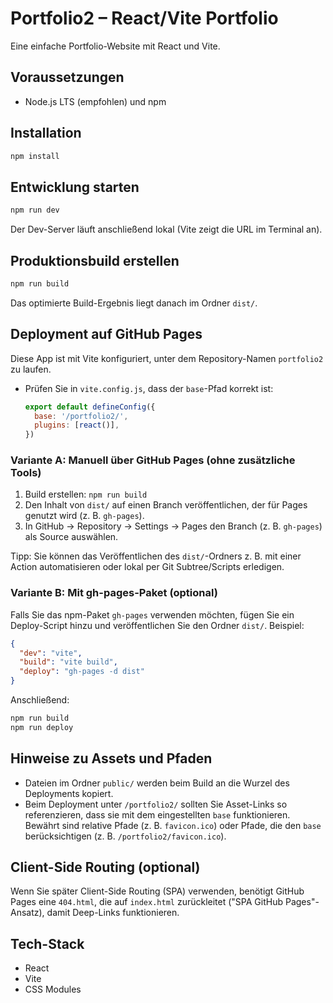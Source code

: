 # Portfolio2 – React/Vite Portfolio

Eine einfache Portfolio-Website mit React und Vite.

## Voraussetzungen

- Node.js LTS (empfohlen) und npm

## Installation

```bash
npm install
```

## Entwicklung starten

```bash
npm run dev
```

Der Dev-Server läuft anschließend lokal (Vite zeigt die URL im Terminal an).

## Produktionsbuild erstellen

```bash
npm run build
```

Das optimierte Build-Ergebnis liegt danach im Ordner `dist/`.

## Deployment auf GitHub Pages

Diese App ist mit Vite konfiguriert, unter dem Repository-Namen `portfolio2` zu laufen.

- Prüfen Sie in `vite.config.js`, dass der `base`-Pfad korrekt ist:
  ```js
  export default defineConfig({
    base: '/portfolio2/',
    plugins: [react()],
  })
  ```

### Variante A: Manuell über GitHub Pages (ohne zusätzliche Tools)

1. Build erstellen: `npm run build`
2. Den Inhalt von `dist/` auf einen Branch veröffentlichen, der für Pages genutzt wird (z. B. `gh-pages`).
3. In GitHub → Repository → Settings → Pages den Branch (z. B. `gh-pages`) als Source auswählen.

Tipp: Sie können das Veröffentlichen des `dist/`-Ordners z. B. mit einer Action automatisieren oder lokal per Git Subtree/Scripts erledigen.

### Variante B: Mit gh-pages-Paket (optional)

Falls Sie das npm-Paket `gh-pages` verwenden möchten, fügen Sie ein Deploy-Script hinzu und veröffentlichen Sie den Ordner `dist/`. Beispiel:

```json
{
  "dev": "vite",
  "build": "vite build",
  "deploy": "gh-pages -d dist"
}
```

Anschließend:

```bash
npm run build
npm run deploy
```

## Hinweise zu Assets und Pfaden

- Dateien im Ordner `public/` werden beim Build an die Wurzel des Deployments kopiert.
- Beim Deployment unter `/portfolio2/` sollten Sie Asset-Links so referenzieren, dass sie mit dem eingestellten `base` funktionieren. Bewährt sind relative Pfade (z. B. `favicon.ico`) oder Pfade, die den `base` berücksichtigen (z. B. `/portfolio2/favicon.ico`).

## Client-Side Routing (optional)

Wenn Sie später Client-Side Routing (SPA) verwenden, benötigt GitHub Pages eine `404.html`, die auf `index.html` zurückleitet ("SPA GitHub Pages"-Ansatz), damit Deep-Links funktionieren.

## Tech-Stack

- React
- Vite
- CSS Modules